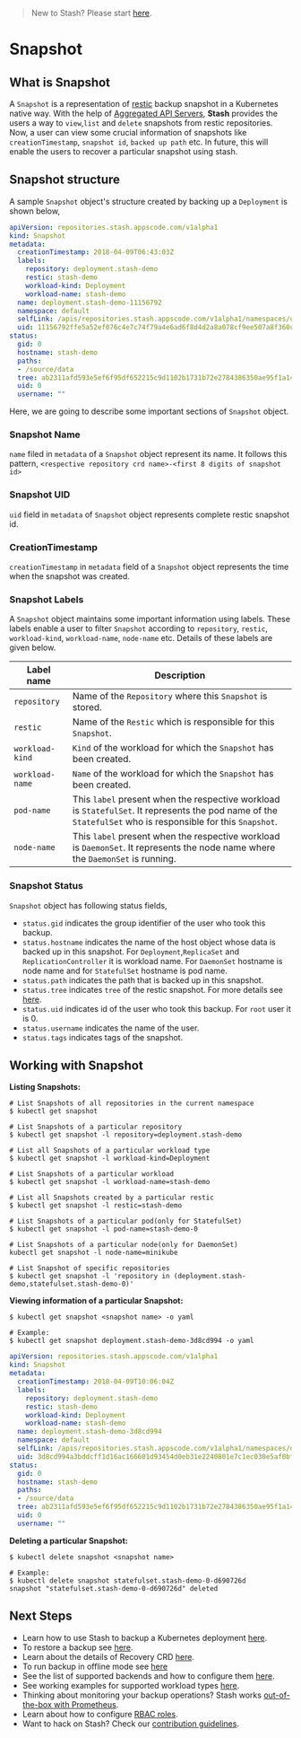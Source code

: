 > New to Stash? Please start [here](/docs/concepts/README.md).

# Snapshot

## What is Snapshot
A `Snapshot` is a representation of [restic](https://restic.net/) backup snapshot in a Kubernetes native way. With the help of [Aggregated API Servers](https://github.com/kubernetes/community/blob/master/contributors/design-proposals/api-machinery/aggregated-api-servers.md), **Stash** provides the users a way to `view`,`list` and `delete` snapshots from restic repositories. Now, a user can view some crucial information of snapshots like `creationTimestamp`, `snapshot id`, `backed up path`  etc. In future, this will enable the users to recover a particular snapshot using stash.

## Snapshot structure
A sample `Snapshot` object's structure created by backing up a `Deployment` is shown below,

```yaml
apiVersion: repositories.stash.appscode.com/v1alpha1
kind: Snapshot
metadata:
  creationTimestamp: 2018-04-09T06:43:03Z
  labels:
    repository: deployment.stash-demo
    restic: stash-demo
    workload-kind: Deployment
    workload-name: stash-demo
  name: deployment.stash-demo-11156792
  namespace: default
  selfLink: /apis/repositories.stash.appscode.com/v1alpha1/namespaces/default/snapshots/deployment.stash-demo-11156792
  uid: 11156792ffe5a52ef076c4e7c74f79a4e6ad6f8d4d2a8a078cf9ee507a8f360c
status:
  gid: 0
  hostname: stash-demo
  paths:
  - /source/data
  tree: ab2311afd593e5ef6f95df652215c9d1102b1731b72e2784386350ae95f1a145
  uid: 0
  username: ""

```

Here, we are going to describe some important sections of `Snapshot` object.

### Snapshot Name

`name` filed in `metadata` of a `Snapshot` object represent its name. It follows this pattern,
`<respective repository crd name>-<first 8 digits of snapshot id>`

### Snapshot UID

`uid` field in `metadata` of `Snapshot` object represents complete restic snapshot id.

### CreationTimestamp
`creationTimestamp` in `metadata` field of a `Snapshot` object represents the time when the snapshot was created.

### Snapshot Labels

A `Snapshot` object maintains some important information using labels. These labels enable a user to filter `Snapshot` according to `repository`, `restic`, `workload-kind`, `workload-name`, `node-name` etc. Details of these labels are given below.

| Label name      | Description                                                                                                                                                 |
| --------------- | ------------------------------------------------------------------------------------------------------------------------------------------------------------|
| `repository`    | Name of the `Repository`  where this `Snapshot` is stored.                                                                                                  |
| `restic`        | Name of the `Restic` which is responsible for this `Snapshot`.                                                                                              |
| `workload-kind` | `Kind` of the workload for which the `Snapshot` has been created.                                                                                           |
| `workload-name` | `Name` of the workload for which the `Snapshot` has been created.                                                                                           |
| `pod-name`      | This `label` present when the respective workload is `StatefulSet`. It represents the pod name of the `StatefulSet` who is responsible for this `Snapshot`. |
| `node-name`     | This `label` present when the respective workload is `DaemonSet`. It represents the node name where the `DaemonSet` is running.                             |

### Snapshot Status

`Snapshot` object has following status fields,

* `status.gid` indicates the group identifier of the user who took this backup.
* `status.hostname` indicates the name of the host object whose data is backed up in this snapshot. For `Deployment`,`ReplicaSet` and `ReplicationController` it is workload name. For `DaemonSet` hostname is node name and for `StatefulSet` hostname is pod name.
* `status.path` indicates the path that is backed up in this snapshot.
* `status.tree` indicates `tree` of the restic snapshot. For more details see [here](https://restic.readthedocs.io/en/stable/100_references.html#trees-and-data).
* `status.uid` indicates id of the user who took this backup. For `root` user it is 0.
* `status.username` indicates the name of the user.
* `status.tags` indicates tags of the snapshot.

## Working with Snapshot

**Listing Snapshots:**

```console
# List Snapshots of all repositories in the current namespace
$ kubectl get snapshot

# List Snapshots of a particular repository
$ kubectl get snapshot -l repository=deployment.stash-demo

# List all Snapshots of a particular workload type
$ kubectl get snapshot -l workload-kind=Deployment

# List Snapshots of a particular workload
$ kubectl get snapshot -l workload-name=stash-demo

# List all Snapshots created by a particular restic
$ kubectl get snapshot -l restic=stash-demo

# List Snapshots of a particular pod(only for StatefulSet)
$ kubectl get snapshot -l pod-name=stash-demo-0

# List Snapshots of a particular node(only for DaemonSet)
kubectl get snapshot -l node-name=minikube

# List Snapshot of specific repositories
$ kubectl get snapshot -l 'repository in (deployment.stash-demo,statefulset.stash-demo-0)'
```

**Viewing information of a particular Snapshot:**

```console
$ kubectl get snapshot <snapshot name> -o yaml

# Example:
$ kubectl get snapshot deployment.stash-demo-3d8cd994 -o yaml
```

```yaml
apiVersion: repositories.stash.appscode.com/v1alpha1
kind: Snapshot
metadata:
  creationTimestamp: 2018-04-09T10:06:04Z
  labels:
    repository: deployment.stash-demo
    restic: stash-demo
    workload-kind: Deployment
    workload-name: stash-demo
  name: deployment.stash-demo-3d8cd994
  namespace: default
  selfLink: /apis/repositories.stash.appscode.com/v1alpha1/namespaces/default/snapshots/deployment.stash-demo-3d8cd994
  uid: 3d8cd994a3bddcff1d16ac166601d93454d0eb31e2240801e7c1ec030e5af0bf
status:
  gid: 0
  hostname: stash-demo
  paths:
  - /source/data
  tree: ab2311afd593e5ef6f95df652215c9d1102b1731b72e2784386350ae95f1a145
  uid: 0
  username: ""
```

**Deleting a particular Snapshot:**

```console
$ kubectl delete snapshot <snapshot name>

# Example:
$ kubectl delete snapshot statefulset.stash-demo-0-d690726d
snapshot "statefulset.stash-demo-0-d690726d" deleted

```

## Next Steps

- Learn how to use Stash to backup a Kubernetes deployment [here](/docs/guides/backup.md).
- To restore a backup see [here](/docs/guides/restore.md).
- Learn about the details of Recovery CRD [here](/docs/concepts/crds/recovery.md).
- To run backup in offline mode see [here](/docs/guides/offline_backup.md)
- See the list of supported backends and how to configure them [here](/docs/guides/backends.md).
- See working examples for supported workload types [here](/docs/guides/workloads.md).
- Thinking about monitoring your backup operations? Stash works [out-of-the-box with Prometheus](/docs/guides/monitoring.md).
- Learn about how to configure [RBAC roles](/docs/guides/rbac.md).
- Want to hack on Stash? Check our [contribution guidelines](/docs/CONTRIBUTING.md).
